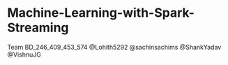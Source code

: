 # Machine-Learning-with-Spark-Streaming
Team BD_246_409_453_574
@Lohith5292
@sachinsachims
@ShankYadav
@VishnuJG
